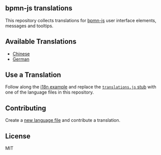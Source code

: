 ## bpmn-js translations

This repository collects translations for [bpmn-js](https://github.com/bpmn-io/bpmn-js) user interface elements, messages and tooltips.


## Available Translations

* [Chinese](./translations/chinese.js)
* [German](./translations/german.js)


## Use a Translation

Follow along the [i18n example](https://github.com/bpmn-io/bpmn-js-examples/tree/master/i18n) and replace the [`translations.js` stub](https://github.com/bpmn-io/bpmn-js-examples/blob/master/i18n/app/customTranslate/translations.js) with one of the language files in this repository.


## Contributing

Create a [new language file](https://github.com/bpmn-io/bpmn-js-i18n/new/master/translations) and contribute a translation.


## License

MIT